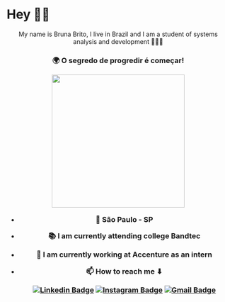 # Hey 👋🏼

<p align="center">
  My name is Bruna Brito, I live in Brazil and I am a student of systems analysis and development 👩🏻‍💻
</p>

<h3 align="center"> 🌍 O segredo de progredir é começar!

<p align="center">
<img width=300px src="https://ik.imagekit.io/6f1ildbfl1k/wp-content/uploads/2020/05/04.png">
</p>

- 📍 São Paulo - SP
- 📚 I am currently attending college Bandtec
- 💜 I am currently working at Accenture as an intern
- 📫 How to reach me ⬇

     [![Linkedin Badge](https://img.shields.io/badge/-Bruna_Brito-FF1493?style=flat-square&logo=Linkedin&logoColor=white&link=https://www.linkedin.com/in/bruna-brito-b036071a0/)](https://www.linkedin.com/in/bruna-brito-b036071a0/) [![Instagram Badge](https://img.shields.io/badge/-Bruna_Brito-FF1493?style=flat-square&logo=Instagram&logoColor=white&link=https://instagram.com/brunabrito5?igshid=wu6txd9eq10p)](https://instagram.com/brunabrito5?igshid=wu6txd9eq10p) [![Gmail Badge](https://img.shields.io/badge/-Bruna_Brito-FF1493?style=flat-square&logo=Gmail&logoColor=white&link=mailto:bruna.mbrito98@gmail.com)](mailto:bruna.mbrito98@gmail.com)
